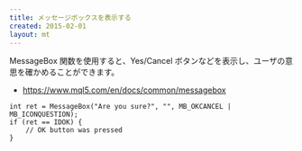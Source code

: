 ```yaml
---
title: メッセージボックスを表示する
created: 2015-02-01
layout: mt
---
```


MessageBox 関数を使用すると、Yes/Cancel ボタンなどを表示し、ユーザの意思を確かめることができます。

* https://www.mql5.com/en/docs/common/messagebox

```mql
int ret = MessageBox("Are you sure?", "", MB_OKCANCEL | MB_ICONQUESTION);
if (ret == IDOK) {
    // OK button was pressed
}
```
